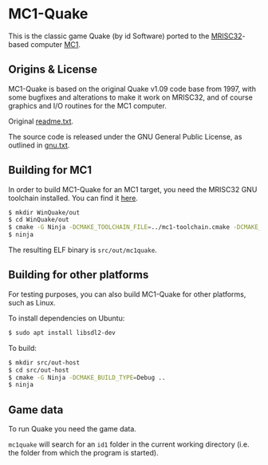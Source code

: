 # MC1-Quake

This is the classic game Quake (by id Software) ported to the
[MRISC32](https://mrisc32.bitsnbites.eu/)-based computer
[MC1](https://github.com/mrisc32/mc1).

## Origins & License

MC1-Quake is based on the original Quake v1.09 code base from 1997, with
some bugfixes and alterations to make it work on MRISC32, and of course
graphics and I/O routines for the MC1 computer.

Original [readme.txt](readme.txt).

The source code is released under the GNU General Public License, as
outlined in [gnu.txt](gnu.txt).

## Building for MC1

In order to build MC1-Quake for an MC1 target, you need the MRISC32 GNU
toolchain installed. You can find it [here](https://github.com/mrisc32/mrisc32-gnu-toolchain).

```bash
$ mkdir WinQuake/out
$ cd WinQuake/out
$ cmake -G Ninja -DCMAKE_TOOLCHAIN_FILE=../mc1-toolchain.cmake -DCMAKE_BUILD_TYPE=Release ..
$ ninja
```

The resulting ELF binary is `src/out/mc1quake`.

## Building for other platforms

For testing purposes, you can also build MC1-Quake for other platforms,
such as Linux.

To install dependencies on Ubuntu:

```bash
$ sudo apt install libsdl2-dev
```

To build:

```bash
$ mkdir src/out-host
$ cd src/out-host
$ cmake -G Ninja -DCMAKE_BUILD_TYPE=Debug ..
$ ninja
```

## Game data

To run Quake you need the game data.

`mc1quake` will search for an `id1` folder in the current working directory
(i.e. the folder from which the program is started).

